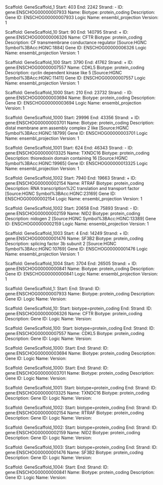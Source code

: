 Scaffold: GeneScaffold_1
Start: 403
End: 2242
Strand: -
ID: gene:ENSCHOG00000007933
Name: 
Biotype: protein_coding
Description: 
Gene ID: ENSCHOG00000007933
Logic Name: ensembl_projection
Version: 1

Scaffold: GeneScaffold_10
Start: 90
End: 140795
Strand: +
ID: gene:ENSCHOG00000006326
Name: CFTR
Biotype: protein_coding
Description: CF transmembrane conductance regulator [Source:HGNC Symbol%3BAcc:HGNC:1884]
Gene ID: ENSCHOG00000006326
Logic Name: ensembl_projection
Version: 1

Scaffold: GeneScaffold_100
Start: 3790
End: 41762
Strand: +
ID: gene:ENSCHOG00000007557
Name: CDKL5
Biotype: protein_coding
Description: cyclin dependent kinase like 5 [Source:HGNC Symbol%3BAcc:HGNC:11411]
Gene ID: ENSCHOG00000007557
Logic Name: ensembl_projection
Version: 1

Scaffold: GeneScaffold_1000
Start: 210
End: 23732
Strand: -
ID: gene:ENSCHOG00000003694
Name: 
Biotype: protein_coding
Description: 
Gene ID: ENSCHOG00000003694
Logic Name: ensembl_projection
Version: 1

Scaffold: GeneScaffold_1000
Start: 29996
End: 43356
Strand: +
ID: gene:ENSCHOG00000003701
Name: 
Biotype: protein_coding
Description: distal membrane arm assembly complex 2 like [Source:HGNC Symbol%3BAcc:HGNC:18799]
Gene ID: ENSCHOG00000003701
Logic Name: ensembl_projection
Version: 1

Scaffold: GeneScaffold_1001
Start: 624
End: 46343
Strand: -
ID: gene:ENSCHOG00000013325
Name: TXNDC16
Biotype: protein_coding
Description: thioredoxin domain containing 16 [Source:HGNC Symbol%3BAcc:HGNC:19965]
Gene ID: ENSCHOG00000013325
Logic Name: ensembl_projection
Version: 1

Scaffold: GeneScaffold_1002
Start: 7940
End: 19663
Strand: +
ID: gene:ENSCHOG00000002154
Name: RTRAF
Biotype: protein_coding
Description: RNA transcription%2C translation and transport factor [Source:HGNC Symbol%3BAcc:HGNC:23169]
Gene ID: ENSCHOG00000002154
Logic Name: ensembl_projection
Version: 1

Scaffold: GeneScaffold_1002
Start: 20658
End: 75893
Strand: -
ID: gene:ENSCHOG00000002159
Name: NID2
Biotype: protein_coding
Description: nidogen 2 [Source:HGNC Symbol%3BAcc:HGNC:13389]
Gene ID: ENSCHOG00000002159
Logic Name: ensembl_projection
Version: 1

Scaffold: GeneScaffold_1003
Start: 4
End: 14249
Strand: +
ID: gene:ENSCHOG00000001476
Name: SF3B2
Biotype: protein_coding
Description: splicing factor 3b subunit 2 [Source:HGNC Symbol%3BAcc:HGNC:10769]
Gene ID: ENSCHOG00000001476
Logic Name: ensembl_projection
Version: 1

Scaffold: GeneScaffold_1004
Start: 3704
End: 26505
Strand: +
ID: gene:ENSCHOG00000000841
Name: 
Biotype: protein_coding
Description: 
Gene ID: ENSCHOG00000000841
Logic Name: ensembl_projection
Version: 1

Scaffold: GeneScaffold_1:
Start: 
End: 
Strand: 
ID: gene:ENSCHOG00000007933
Name: 
Biotype: protein_coding
Description: 
Gene ID: 
Logic Name: 
Version: 

Scaffold: GeneScaffold_10:
Start: biotype=protein_coding
End: 
Strand: 
ID: gene:ENSCHOG00000006326
Name: CFTR
Biotype: protein_coding
Description: 
Gene ID: 
Logic Name: 
Version: 

Scaffold: GeneScaffold_100:
Start: biotype=protein_coding
End: 
Strand: 
ID: gene:ENSCHOG00000007557
Name: CDKL5
Biotype: protein_coding
Description: 
Gene ID: 
Logic Name: 
Version: 

Scaffold: GeneScaffold_1000:
Start: 
End: 
Strand: 
ID: gene:ENSCHOG00000003694
Name: 
Biotype: protein_coding
Description: 
Gene ID: 
Logic Name: 
Version: 

Scaffold: GeneScaffold_1000:
Start: 
End: 
Strand: 
ID: gene:ENSCHOG00000003701
Name: 
Biotype: protein_coding
Description: 
Gene ID: 
Logic Name: 
Version: 

Scaffold: GeneScaffold_1001:
Start: biotype=protein_coding
End: 
Strand: 
ID: gene:ENSCHOG00000013325
Name: TXNDC16
Biotype: protein_coding
Description: 
Gene ID: 
Logic Name: 
Version: 

Scaffold: GeneScaffold_1002:
Start: biotype=protein_coding
End: 
Strand: 
ID: gene:ENSCHOG00000002154
Name: RTRAF
Biotype: protein_coding
Description: 
Gene ID: 
Logic Name: 
Version: 

Scaffold: GeneScaffold_1002:
Start: biotype=protein_coding
End: 
Strand: 
ID: gene:ENSCHOG00000002159
Name: NID2
Biotype: protein_coding
Description: 
Gene ID: 
Logic Name: 
Version: 

Scaffold: GeneScaffold_1003:
Start: biotype=protein_coding
End: 
Strand: 
ID: gene:ENSCHOG00000001476
Name: SF3B2
Biotype: protein_coding
Description: 
Gene ID: 
Logic Name: 
Version: 

Scaffold: GeneScaffold_1004:
Start: 
End: 
Strand: 
ID: gene:ENSCHOG00000000841
Name: 
Biotype: protein_coding
Description: 
Gene ID: 
Logic Name: 
Version: 

